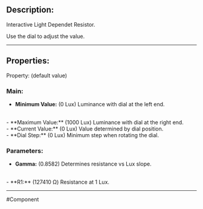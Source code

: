 ## Description:

Interactive Light Dependet Resistor.

Use the dial to adjust the value.

---

## Properties:
Property: (default value)

### Main:
- **Minimum Value:** (0 Lux)
   Luminance with dial at the left end.
<br>
- **Maximum Value:** (1000 Lux)
   Luminance with dial at the right end.
<br>
- **Current Value:** (0 Lux)
   Value determined by dial position.
<br>
- **Dial Step:** (0 Lux)
   Minimum step when rotating the dial.


### Parameters:
- **Gamma:** (0.8582)
   Determines resistance vs Lux slope.
<br>
- **R1:** (127410 Ω)
   Resistance at 1 Lux.
   
---

 #Component